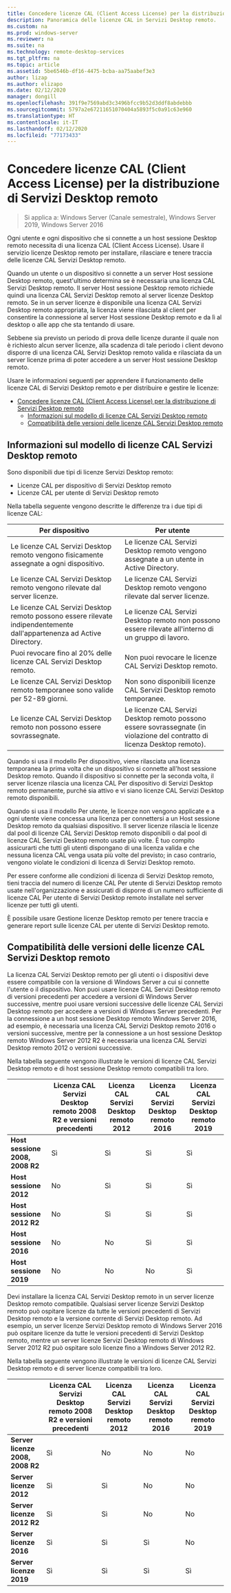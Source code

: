 ```yaml
---
title: Concedere licenze CAL (Client Access License) per la distribuzione di Servizi Desktop remoto
description: Panoramica delle licenze CAL in Servizi Desktop remoto.
ms.custom: na
ms.prod: windows-server
ms.reviewer: na
ms.suite: na
ms.technology: remote-desktop-services
ms.tgt_pltfrm: na
ms.topic: article
ms.assetid: 5be6546b-df16-4475-bcba-aa75aabef3e3
author: lizap
ms.author: elizapo
ms.date: 02/12/2020
manager: dongill
ms.openlocfilehash: 391f9e7569abd3c3496bfcc9b52d3ddf8abdebbb
ms.sourcegitcommit: 5797a2e67211651070404a5893f5c0a91c63e960
ms.translationtype: HT
ms.contentlocale: it-IT
ms.lasthandoff: 02/12/2020
ms.locfileid: "77173433"
---
```

# <a name="license-your-rds-deployment-with-client-access-licenses-cals"></a>Concedere licenze CAL (Client Access License) per la distribuzione di Servizi Desktop remoto

>Si applica a: Windows Server (Canale semestrale), Windows Server 2019, Windows Server 2016

Ogni utente e ogni dispositivo che si connette a un host sessione Desktop remoto necessita di una licenza CAL (Client Access License). Usare il servizio licenze Desktop remoto per installare, rilasciare e tenere traccia delle licenze CAL Servizi Desktop remoto.  

Quando un utente o un dispositivo si connette a un server Host sessione Desktop remoto, quest'ultimo determina se è necessaria una licenza CAL Servizi Desktop remoto. Il server Host sessione Desktop remoto richiede quindi una licenza CAL Servizi Desktop remoto al server licenze Desktop remoto. Se in un server licenze è disponibile una licenza CAL Servizi Desktop remoto appropriata, la licenza viene rilasciata al client per consentire la connessione al server Host sessione Desktop remoto e da lì al desktop o alle app che sta tentando di usare.

Sebbene sia previsto un periodo di prova delle licenze durante il quale non è richiesto alcun server licenze, alla scadenza di tale periodo i client devono disporre di una licenza CAL Servizi Desktop remoto valida e rilasciata da un server licenze prima di poter accedere a un server Host sessione Desktop remoto.

Usare le informazioni seguenti per apprendere il funzionamento delle licenze CAL di Servizi Desktop remoto e per distribuire e gestire le licenze:

- [Concedere licenze CAL (Client Access License) per la distribuzione di Servizi Desktop remoto](#license-your-rds-deployment-with-client-access-licenses-cals)
  - [Informazioni sul modello di licenze CAL Servizi Desktop remoto](#understanding-the-rds-cal-model)
  - [Compatibilità delle versioni delle licenze CAL Servizi Desktop remoto](#rds-cal-version-compatibility)

## <a name="understanding-the-rds-cal-model"></a>Informazioni sul modello di licenze CAL Servizi Desktop remoto

Sono disponibili due tipi di licenze Servizi Desktop remoto:

- Licenze CAL per dispositivo di Servizi Desktop remoto
- Licenze CAL per utente di Servizi Desktop remoto

Nella tabella seguente vengono descritte le differenze tra i due tipi di licenze CAL:

| Per dispositivo                                                     | Per utente                                                                         |
|----------------------------------------------------------------|----------------------------------------------------------------------------------|
| Le licenze CAL Servizi Desktop remoto vengono fisicamente assegnate a ogni dispositivo.                   | Le licenze CAL Servizi Desktop remoto vengono assegnate a un utente in Active Directory.                                 |
| Le licenze CAL Servizi Desktop remoto vengono rilevate dal server licenze.                        | Le licenze CAL Servizi Desktop remoto vengono rilevate dal server licenze.                                          |
| Le licenze CAL Servizi Desktop remoto possono essere rilevate indipendentemente dall'appartenenza ad Active Directory. | Le licenze CAL Servizi Desktop remoto non possono essere rilevate all'interno di un gruppo di lavoro.                                       |
| Puoi revocare fino al 20% delle licenze CAL Servizi Desktop remoto.                              | Non puoi revocare le licenze CAL Servizi Desktop remoto.                                                      |
| Le licenze CAL Servizi Desktop remoto temporanee sono valide per 52-89 giorni.                       | Non sono disponibili licenze CAL Servizi Desktop remoto temporanee.                                                |
| Le licenze CAL Servizi Desktop remoto non possono essere sovrassegnate.                                  | Le licenze CAL Servizi Desktop remoto possono essere sovrassegnate (in violazione del contratto di licenza Desktop remoto). |

Quando si usa il modello Per dispositivo, viene rilasciata una licenza temporanea la prima volta che un dispositivo si connette all'host sessione Desktop remoto. Quando il dispositivo si connette per la seconda volta, il server licenze rilascia una licenza CAL Per dispositivo di Servizi Desktop remoto permanente, purché sia attivo e vi siano licenze CAL Servizi Desktop remoto disponibili.

Quando si usa il modello Per utente, le licenze non vengono applicate e a ogni utente viene concessa una licenza per connettersi a un Host sessione Desktop remoto da qualsiasi dispositivo. Il server licenze rilascia le licenze dal pool di licenze CAL Servizi Desktop remoto disponibili o dal pool di licenze CAL Servizi Desktop remoto usate più volte. È tuo compito assicurarti che tutti gli utenti dispongano di una licenza valida e che nessuna licenza CAL venga usata più volte del previsto; in caso contrario, vengono violate le condizioni di licenza di Servizi Desktop remoto.

Per essere conforme alle condizioni di licenza di Servizi Desktop remoto, tieni traccia del numero di licenze CAL Per utente di Servizi Desktop remoto usate nell'organizzazione e assicurati di disporre di un numero sufficiente di licenze CAL Per utente di Servizi Desktop remoto installate nel server licenze per tutti gli utenti.

È possibile usare Gestione licenze Desktop remoto per tenere traccia e generare report sulle licenze CAL per utente di Servizi Desktop remoto.

## <a name="rds-cal-version-compatibility"></a>Compatibilità delle versioni delle licenze CAL Servizi Desktop remoto

La licenza CAL Servizi Desktop remoto per gli utenti o i dispositivi deve essere compatibile con la versione di Windows Server a cui si connette l'utente o il dispositivo. Non puoi usare licenze CAL Servizi Desktop remoto di versioni precedenti per accedere a versioni di Windows Server successive, mentre puoi usare versioni successive delle licenze CAL Servizi Desktop remoto per accedere a versioni di Windows Server precedenti. Per la connessione a un host sessione Desktop remoto Windows Server 2016, ad esempio, è necessaria una licenza CAL Servizi Desktop remoto 2016 o versioni successive, mentre per la connessione a un host sessione Desktop remoto Windows Server 2012 R2 è necessaria una licenza CAL Servizi Desktop remoto 2012 o versioni successive.

Nella tabella seguente vengono illustrate le versioni di licenze CAL Servizi Desktop remoto e di host sessione Desktop remoto compatibili tra loro.

|                  | Licenza CAL Servizi Desktop remoto 2008 R2 e versioni precedenti | Licenza CAL Servizi Desktop remoto 2012 | Licenza CAL Servizi Desktop remoto 2016 | Licenza CAL Servizi Desktop remoto 2019 |
|---------------------------------|--------|--------|--------|--------|
| **Host sessione 2008, 2008 R2** | Sì    | Sì    | Sì    | Sì     |
| **Host sessione 2012**         | No     | Sì    | Sì    | Sì    |
| **Host sessione 2012 R2**      | No     | Sì    | Sì    | Sì    |
| **Host sessione 2016**         | No     | No     | Sì    | Sì    |
| **Host sessione 2019**         | No     | No     | No     | Sì    |

Devi installare la licenza CAL Servizi Desktop remoto in un server licenze Desktop remoto compatibile. Qualsiasi server licenze Servizi Desktop remoto può ospitare licenze da tutte le versioni precedenti di Servizi Desktop remoto e la versione corrente di Servizi Desktop remoto. Ad esempio, un server licenze Servizi Desktop remoto di Windows Server 2016 può ospitare licenze da tutte le versioni precedenti di Servizi Desktop remoto, mentre un server licenze Servizi Desktop remoto di Windows Server 2012 R2 può ospitare solo licenze fino a Windows Server 2012 R2.

Nella tabella seguente vengono illustrate le versioni di licenze CAL Servizi Desktop remoto e di server licenze compatibili tra loro.

|                  | Licenza CAL Servizi Desktop remoto 2008 R2 e versioni precedenti | Licenza CAL Servizi Desktop remoto 2012 | Licenza CAL Servizi Desktop remoto 2016 | Licenza CAL Servizi Desktop remoto 2019 |
|---------------------------------|--------|--------|--------|--------|
| **Server licenze 2008, 2008 R2** | Sì    | No   | No   | No    |
| **Server licenze 2012**         | Sì     | Sì    | No   | No    |
| **Server licenze 2012 R2**      | Sì     | Sì    | No   | No    |
| **Server licenze 2016**         | Sì     | Sì    | Sì   | No    |
| **Server licenze 2019**         | Sì     | Sì    | Sì  | Sì   |
